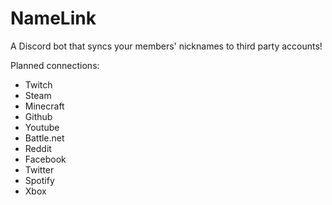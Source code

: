 # NameLink

A Discord bot that syncs your members' nicknames to third party accounts!

Planned connections:
  - Twitch
  - Steam
  - Minecraft
  - Github
  - Youtube
  - Battle.net
  - Reddit
  - Facebook
  - Twitter
  - Spotify
  - Xbox

